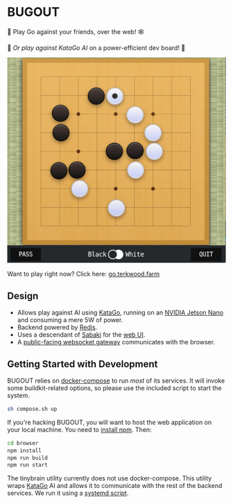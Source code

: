# BUGOUT

🐛 Play Go against your friends, over the web! 🕸

🤖 _Or play against KataGo AI_ on a power-efficient dev board! 🤖

![BUGOUT Online Go](BUGOUT.jpeg)

Want to play right now? Click here: [go.terkwood.farm](https://go.terkwood.farm)

## Design

- Allows play against AI using [KataGo](https://github.com/lightvector/KataGo), running on an [NVIDIA Jetson Nano](https://developer.nvidia.com/embedded/jetson-nano-developer-kit) and consuming a mere 5W of power.
- Backend powered by [Redis](https://redis.io/).
- Uses a descendant of [Sabaki](https://sabaki.yichuanshen.de/) for the [web UI](browser/).
- A [public-facing websocket gateway](gateway/README.md) communicates with the browser.

## Getting Started with Development

BUGOUT relies on [docker-compose](https://docs.docker.com/compose/install/) to run _most_ of its services. It will invoke some buildkit-related options, so please use the included script to start the system.

```sh
sh compose.sh up
```

If you're hacking BUGOUT, you will want to host the
web application on your local machine. You need to [install
npm](https://docs.npmjs.com/downloading-and-installing-node-js-and-npm). Then:

```sh
cd browser
npm install
npm run build
npm run start
```

The tinybrain utility currently does not use docker-compose. This utility wraps [KataGo](https://github.com/lightvector/KataGo)
AI and allows it to communicate with the rest of the backend services. We run it using a [systemd script](./tinybrain/tinybrain.service).
